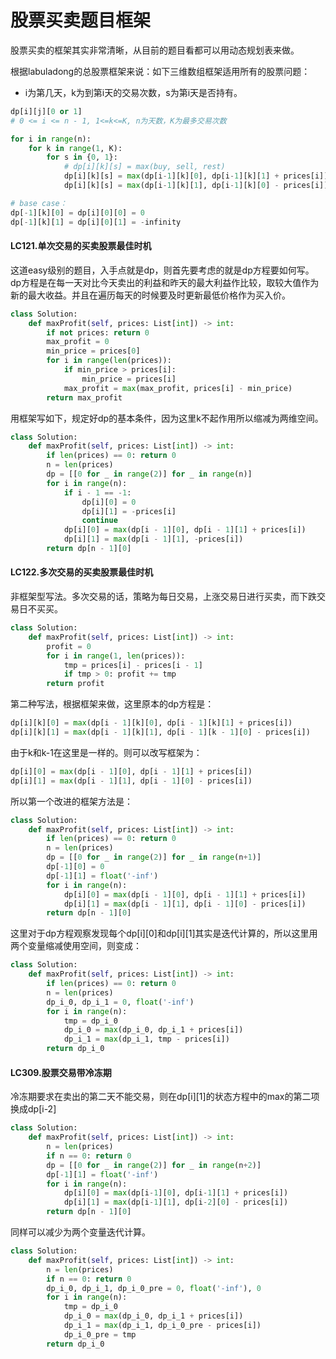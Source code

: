 # 股票买卖题目框架
股票买卖的框架其实非常清晰，从目前的题目看都可以用动态规划表来做。  

根据labuladong的总股票框架来说：如下三维数组框架适用所有的股票问题：
- i为第几天，k为到第i天的交易次数，s为第i天是否持有。
```python
dp[i][j][0 or 1]
# 0 <= i <= n - 1, 1<=k<=K, n为天数，K为最多交易次数

for i in range(n):
    for k in range(1, K):
        for s in {0, 1}:
            # dp[i][k][s] = max(buy, sell, rest)
            dp[i][k][s] = max(dp[i-1][k][0], dp[i-1][k][1] + prices[i]) # (rest或者sell)
            dp[i][k][s] = max(dp[i-1][k][1], dp[i-1][k][0] - prices[i]) # (rest或者buy)

# base case：
dp[-1][k][0] = dp[i][0][0] = 0
dp[-1][k][1] = dp[i][0][1] = -infinity
```

#### LC121.单次交易的买卖股票最佳时机
这道easy级别的题目，入手点就是dp，则首先要考虑的就是dp方程要如何写。  
dp方程是在每一天对比今天卖出的利益和昨天的最大利益作比较，取较大值作为新的最大收益。并且在遍历每天的时候要及时更新最低价格作为买入价。
```python
class Solution:
    def maxProfit(self, prices: List[int]) -> int:
        if not prices: return 0
        max_profit = 0
        min_price = prices[0]
        for i in range(len(prices)):
            if min_price > prices[i]:
                min_price = prices[i]
            max_profit = max(max_profit, prices[i] - min_price)
        return max_profit
```
用框架写如下，规定好dp的基本条件，因为这里k不起作用所以缩减为两维空间。
```python
class Solution:
    def maxProfit(self, prices: List[int]) -> int:
        if len(prices) == 0: return 0
        n = len(prices)
        dp = [[0 for _ in range(2)] for _ in range(n)]
        for i in range(n):
            if i - 1 == -1:
                dp[i][0] = 0
                dp[i][1] = -prices[i]
                continue
            dp[i][0] = max(dp[i - 1][0], dp[i - 1][1] + prices[i])
            dp[i][1] = max(dp[i - 1][1], -prices[i])
        return dp[n - 1][0]
```

#### LC122.多次交易的买卖股票最佳时机
非框架型写法。多次交易的话，策略为每日交易，上涨交易日进行买卖，而下跌交易日不买买。
```python
class Solution:
    def maxProfit(self, prices: List[int]) -> int:
        profit = 0
        for i in range(1, len(prices)):
            tmp = prices[i] - prices[i - 1]
            if tmp > 0: profit += tmp
        return profit
```
第二种写法，根据框架来做，这里原本的dp方程是：
```python
dp[i][k][0] = max(dp[i - 1][k][0], dp[i - 1][k][1] + prices[i])
dp[i][k][1] = max(dp[i - 1][k][1], dp[i - 1][k - 1][0] - prices[i])
```
由于k和k-1在这里是一样的。则可以改写框架为：
```python
dp[i][0] = max(dp[i - 1][0], dp[i - 1][1] + prices[i])
dp[i][1] = max(dp[i - 1][1], dp[i - 1][0] - prices[i])
```
所以第一个改进的框架方法是：
```python
class Solution:
    def maxProfit(self, prices: List[int]) -> int:
        if len(prices) == 0: return 0
        n = len(prices)
        dp = [[0 for _ in range(2)] for _ in range(n+1)]
        dp[-1][0] = 0
        dp[-1][1] = float('-inf')
        for i in range(n):
            dp[i][0] = max(dp[i - 1][0], dp[i - 1][1] + prices[i])
            dp[i][1] = max(dp[i - 1][1], dp[i - 1][0] - prices[i])
        return dp[n - 1][0]
```
这里对于dp方程观察发现每个dp[i][0]和dp[i][1]其实是迭代计算的，所以这里用两个变量缩减使用空间，则变成：
```python
class Solution:
    def maxProfit(self, prices: List[int]) -> int:
        if len(prices) == 0: return 0
        n = len(prices)
        dp_i_0, dp_i_1 = 0, float('-inf')
        for i in range(n):
            tmp = dp_i_0
            dp_i_0 = max(dp_i_0, dp_i_1 + prices[i])
            dp_i_1 = max(dp_i_1, tmp - prices[i])
        return dp_i_0
```

#### LC309.股票交易带冷冻期
冷冻期要求在卖出的第二天不能交易，则在dp[i][1]的状态方程中的max的第二项换成dp[i-2]
```python
class Solution:
    def maxProfit(self, prices: List[int]) -> int:
        n = len(prices)
        if n == 0: return 0
        dp = [[0 for _ in range(2)] for _ in range(n+2)]
        dp[-1][1] = float('-inf')
        for i in range(n):
            dp[i][0] = max(dp[i-1][0], dp[i-1][1] + prices[i])
            dp[i][1] = max(dp[i-1][1], dp[i-2][0] - prices[i]) 
        return dp[n - 1][0]
```
同样可以减少为两个变量迭代计算。
```python
class Solution:
    def maxProfit(self, prices: List[int]) -> int:
        n = len(prices)
        if n == 0: return 0
        dp_i_0, dp_i_1, dp_i_0_pre = 0, float('-inf'), 0
        for i in range(n):
            tmp = dp_i_0
            dp_i_0 = max(dp_i_0, dp_i_1 + prices[i])
            dp_i_1 = max(dp_i_1, dp_i_0_pre - prices[i])
            dp_i_0_pre = tmp
        return dp_i_0
```
